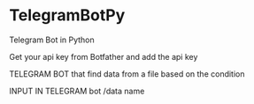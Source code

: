 # TelegramBotPy

Telegram Bot in Python

Get your api key from Botfather and add the api key

TELEGRAM BOT that find data from a file based on the condition

INPUT IN TELEGRAM bot
/data name

